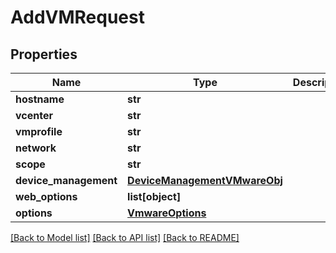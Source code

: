 # AddVMRequest

## Properties
Name | Type | Description | Notes
------------ | ------------- | ------------- | -------------
**hostname** | **str** |  | [optional] 
**vcenter** | **str** |  | [optional] 
**vmprofile** | **str** |  | [optional] 
**network** | **str** |  | [optional] 
**scope** | **str** |  | [optional] 
**device_management** | [**DeviceManagementVMwareObj**](DeviceManagementVMwareObj.md) |  | [optional] 
**web_options** | **list[object]** |  | [optional] 
**options** | [**VmwareOptions**](VmwareOptions.md) |  | [optional] 

[[Back to Model list]](../README.md#documentation-for-models) [[Back to API list]](../README.md#documentation-for-api-endpoints) [[Back to README]](../README.md)


